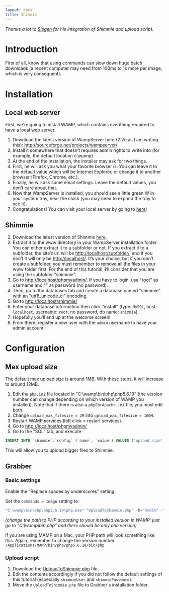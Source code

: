 ```yaml
---
layout: docs
title: Shimmie
---
```



_Thanks a lot to [Siegen](https://github.com/Siegen) for his integration of Shimmie and upload script._



# Introduction

First of all, know that using commands can slow down huge batch downloads (a recent computer may need from 100ms to 1s more per image, which is very consequent).



# Installation

## Local web server

First, we're going to install WAMP, which contains everithing required to have a local web server.

1. Download the latest version of WampServer here (2.2e as I am writing this): http://sourceforge.net/projects/wampserver/
2. Install it somewhere that doesn’t requires admin rights to write into (for example, the default location c:\wamp)
3. At the end of the installation, the installer may ask for two things.
  1. First, he will ask you what your favorite browser is. You can leave it to the default value which will be Internet Explorer, or change it to another browser (Firefox, Chrome, etc.).
  2. Finally, he will ask some email settings. Leave the default values, you don’t care about that.
4. Now that WampServer is installed, you should see a little green W in your system tray, near the clock (you may need to expand the tray to see it).
5. Congratulations! You can visit your local server by going to [here](http://localhost/)!


## Shimmie

1. Download the latest version of Shimmie [here](https://github.com/shish/shimmie2).
2. Extract it to the www directory in your WampServer installation folder. You can either extract it to a subfolder or not. If you extract it to a subfolder, the site’s url will be <http://localhost/subfolder/>, and if you don’t it will only be <http://localhost/>. It’s your choice, but if you don’t create a subfolder, you must remember to remove all the files in your www folder first. For the end of this tutorial, I’ll consider that you are using the subfolder "shimmie".
3. Go to <http://localhost/phpmyadmin/>. If you have to login, use "root" as username and "" as password (no password).
4. Then, go to the databases tab and create a database named "shimmie" with an "utf8_unicode_ci" encoding.
5. Go to <http://localhost/shimmie/>
6. Enter your database information then click "install" (type: `MySQL`, host: `localhost`, username: `root`, no password, db name: `shimmie`).
7. Hopefully you'll end up at the welcome screen!
8. From there, register a new user with the `admin` username to have your admin account.


# Configuration

## Max upload size

The default max upload size is around 1MB. With these steps, it will increase to around 12MB.

1. Edit the `php.ini` file located in "C:\wamp\bin\php\php5.6.19" (the version number can change depending on which version of WAMP you installed). Note that if there is also a `phpForApache.ini` file, you must edit both.
2. Change `upload_max_filesize = 2M` into `upload_max_filesize = 100M`.
3. Restart WAMP services (left click > restart services).
4. Go to <http://localhost/phpmyadmin/>
5. Go to the "SQL" tab, and execute
```sql
INSERT INTO `shimmie`.`config` (`name`, `value`) VALUES ('upload_size', '104857600');
```

This will allow you to upload bigger files to Shimmie.

## Grabber

### Basic settings

Enable the "Replace spaces by underscores" setting.

Set the `Commands > Image` setting to
```powershell
"C:\wamp\bin\php\php5.6.19\php.exe" "UploadToShimmie.php" -h="%md5%" -f="%path%" -t="%all:includenamespace,unsafe,separator=;%" -s="%website%" -r="%rating%"
```
*(change the path to PHP according to your installed version in WAMP: just go to "C:\wamp\bin\php" and there should be only one version)*

If you are using MAMP on a Mac, your PHP path will look something like this. Again, remember to change the version number.
`/Applications/MAMP/bin/php/php5.6.19/bin/php`

### Upload script

1. Download the [UploadToShimmie.php](UploadToShimmie.php) file.
2. Edit the contents accordingly if you did not follow the default settings of this tutorial (especially `shimmieUser` and `shimmiePassword`).
3. Move the `UploadToShimmie.php` file to Grabber's installation folder.